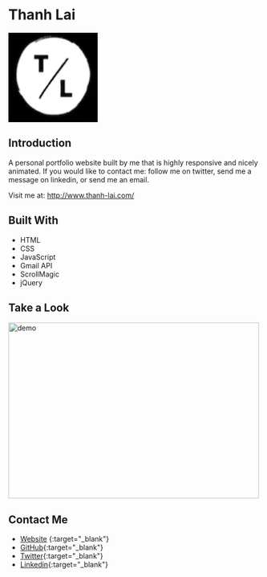 # Thanh Lai
<img align="center" width="178" height="178"
     title="Size Limit logo" src="./images/favicon.png">

## Introduction
A personal portfolio website built by me that is highly responsive and nicely animated. If you would like to contact me: follow me on twitter, send me a message on linkedin, or send me an email.

Visit me at: http://www.thanh-lai.com/

## Built With

- HTML
- CSS
- JavaScript
- Gmail API
- ScrollMagic
- jQuery

## Take a Look

<img align="center" width="500" height="350"
     title="demo" src="./images/demo.gif">

## Contact Me

- [Website](http://www.thanh-lai.com/) {:target="_blank"}
- [GitHub](https://github.com/Thanh-Lai){:target="_blank"}
- [Twitter](https://twitter.com/tlaiful){:target="_blank"}
- [Linkedin](https://www.linkedin.com/in/thanhlai/){:target="_blank"}
